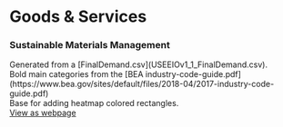 # Goods & Services

<!--
	Final demand in $ for each of the goods and services for the US in 2007, 
	and the sector codes and names are already separated. - From Wes
-->
### Sustainable Materials Management

<span class='hideMidsize'>
Generated from a [FinalDemand.csv](USEEIOv1_1_FinalDemand.csv).<br>
Bold main categories from the [BEA industry-code-guide.pdf](https://www.bea.gov/sites/default/files/2018-04/2017-industry-code-guide.pdf)<br>
Base for adding heatmap colored rectangles.  
</span>
<!-- [Products - Bureau of Economic Analysis (BEA)](bea)  -->
<!--
[USEEIOv1_1_FinalDemand.csv](USEEIOv1_1_FinalDemand.csv)

Source:
https://stategov.github.io/us/bea/USEEIOv1.1_FinalDemand.csv
-->

#### Bureau of Economic Analysis (BEA) - <span style='white-space:nowrap'>Industry Sectors</span> 
[Demand Data](USEEIOv1_1_FinalDemand.csv) - Toggle will be added to show Input-Output total dollar values.  
<span style='white-space: nowrap;'>[USEEIO Data](USEEIO.csv)</span> - Column names will be added for indexes. <span style="white-space:nowrap"><a href="https://smmtool.app.cloud.gov/api/USEEIO/sectors">Source: EPA sectors API</a></span>  
<!-- http://model.georgia.org/smm-tool-suite/ -->

<!--in Millions-->


<div class="showGit">
<a href="https://modelearth.github.io/community/samples/dataset">View as webpage</a>
</div>